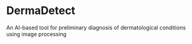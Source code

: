 # DermaDetect
An AI-based tool for preliminary diagnosis of dermatological conditions using image processing
